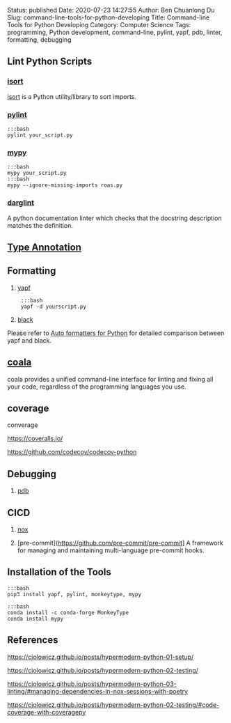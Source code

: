 Status: published
Date: 2020-07-23 14:27:55
Author: Ben Chuanlong Du
Slug: command-line-tools-for-python-developing
Title: Command-line Tools for Python Developing
Category: Computer Science
Tags: programming, Python development, command-line, pylint, yapf, pdb, linter, formatting, debugging


## Lint Python Scripts

### [isort](https://github.com/timothycrosley/isort)
[isort](https://github.com/timothycrosley/isort)
is a Python utility/library to sort imports.

### [pylint](https://github.com/PyCQA/pylint)

    :::bash
    pylint your_script.py

### [mypy](https://github.com/python/mypy)

    :::bash
    mypy your_script.py
    :::bash
    mypy --ignore-missing-imports roas.py

### [darglint](https://github.com/terrencepreilly/darglint)

A python documentation linter which checks that the docstring description matches the definition.

## [Type Annotation](http://www.legendu.net/misc/blog/type-annotation-in-python/)

## Formatting

1. [yapf](https://github.com/google/yapf)

        :::bash
        yapf -d yourscript.py

2. [black](https://github.com/ambv/black)

Please refer to 
[Auto formatters for Python](https://medium.com/3yourmind/auto-formatters-for-python-8925065f9505)
for detailed comparison between yapf and black.

## [coala](https://github.com/coala/coala/)
coala provides a unified command-line interface for linting and fixing all your code, regardless of the programming languages you use.

## coverage 

converage

https://coveralls.io/

https://github.com/codecov/codecov-python

## Debugging

1. [pdb](https://docs.python.org/3/library/pdb.html)

## CICD

1. [nox](http://www.legendu.net/misc/blog/tips-on-nox/)

2. [pre-commit](https://github.com/pre-commit/pre-commit]
    A framework for managing and maintaining multi-language pre-commit hooks.

## Installation of the Tools

    :::bash
    pip3 install yapf, pylint, monkeytype, mypy

    :::bash
    conda install -c conda-forge MonkeyType
    conda install mypy

## References

https://cjolowicz.github.io/posts/hypermodern-python-01-setup/

https://cjolowicz.github.io/posts/hypermodern-python-02-testing/

https://cjolowicz.github.io/posts/hypermodern-python-03-linting/#managing-dependencies-in-nox-sessions-with-poetry

https://cjolowicz.github.io/posts/hypermodern-python-02-testing/#code-coverage-with-coveragepy
